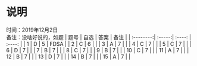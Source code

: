 # 说明
时间：2019年12月2日<br>
备注：没啥好说的，如题
| 题号      | 自选    |  答案  |  备注   |
| :--------:| :-----:| :----: | :----:  |
| 1         | D      |   5    |    FDSA     |
| 2         | C      |   6    |         |
| 3         | A      |   7    |         |
| 4         | C      |   7    |         |
| 5         | C      |   7    |         |
| 6         | D      |   7    |         |
| 7         | B      |   7    |         |
| 8         | C      |   7    |         |
| 9         | B      |   7    |         |
| 10        | C      |   7    |         |
| 11        | A      |   7    |         |
| 12        | B      |   7    |         |
| 13        | D      |   7    |         |
| 14        | B      |   7    |         |
| 15        | A      |   7    |         |
